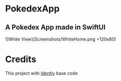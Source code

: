 # PokedexApp
## A Pokedex App made in SwiftUI

![White View](Screenshots/WhiteHome.png =120x80)

# Credits
This project with [Idently](https://github.com/indently/MVVMPokedex) base code
